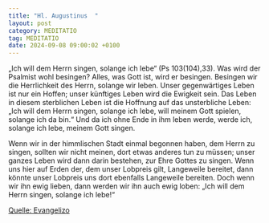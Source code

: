 ```yaml
---
title: "Hl. Augustinus  "
layout: post
category: MEDITATIO
tag: MEDITATIO
date: 2024-09-08 09:00:02 +0100
---
```

„Ich will dem Herrn singen, solange ich lebe“ (Ps 103(104),33). Was wird der Psalmist wohl besingen? Alles, was Gott ist, wird er besingen. Besingen wir die Herrlichkeit des Herrn, solange wir leben. Unser gegenwärtiges Leben ist nur ein Hoffen; unser künftiges Leben wird die Ewigkeit sein.<!--more--> Das Leben in diesem sterblichen Leben ist die Hoffnung auf das unsterbliche Leben: „Ich will dem Herrn singen, solange ich lebe, will meinem Gott spielen, solange ich da bin.“ Und da ich ohne Ende in ihm leben werde, werde ich, solange ich lebe, meinem Gott singen.

Wenn wir in der himmlischen Stadt einmal begonnen haben, dem Herrn zu singen, sollten wir nicht meinen, dort etwas anderes tun zu müssen; unser ganzes Leben wird dann darin bestehen, zur Ehre Gottes zu singen. Wenn uns hier auf Erden der, dem unser Lobpreis gilt, Langeweile bereitet, dann könnte unser Lobpreis uns dort ebenfalls Langeweile bereiten. Doch wenn wir ihn ewig lieben, dann werden wir ihn auch ewig loben: „Ich will dem Herrn singen, solange ich lebe!“
 

[Quelle: Evangelizo](https://evangeliumtagfuertag.org/DE/gospel)
